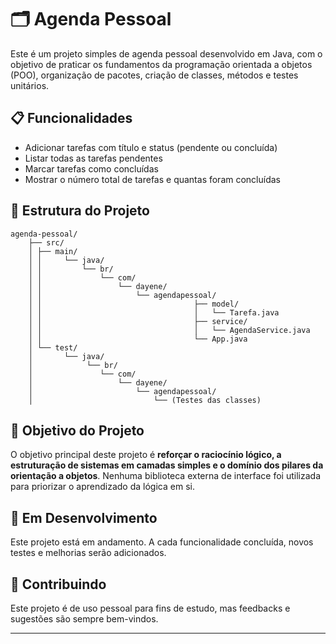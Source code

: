 # 🗂️ Agenda Pessoal

Este é um projeto simples de agenda pessoal desenvolvido em Java, com o objetivo de praticar os fundamentos da programação orientada a objetos (POO), organização de pacotes, criação de classes, métodos e testes unitários.

## 📋 Funcionalidades

- Adicionar tarefas com título e status (pendente ou concluída)
- Listar todas as tarefas pendentes
- Marcar tarefas como concluídas
- Mostrar o número total de tarefas e quantas foram concluídas

## 📁 Estrutura do Projeto
    
    agenda-pessoal/
        ├── src/
        │ ├── main/
        │ │     └── java/
        │ │         └── br/
        │ │             └── com/
        │ │                 └── dayene/
        │ │                     └── agendapessoal/
        │ │                                  ├── model/
        │ │                                  │   └── Tarefa.java
        │ │                                  ├── service/
        │ │                                  │   └── AgendaService.java
        │ │                                  └── App.java
        │ └── test/
        │       └── java/
        │            └── br/
        │               └── com/
        │                   └── dayene/
        │                       └── agendapessoal/
        │                           └── (Testes das classes)


## 🎯 Objetivo do Projeto

O objetivo principal deste projeto é **reforçar o raciocínio lógico, a estruturação de sistemas em camadas simples e o domínio dos pilares da orientação a objetos**. Nenhuma biblioteca externa de interface foi utilizada para priorizar o aprendizado da lógica em si.

## 🚧 Em Desenvolvimento

Este projeto está em andamento. A cada funcionalidade concluída, novos testes e melhorias serão adicionados.

## 🤝 Contribuindo

Este projeto é de uso pessoal para fins de estudo, mas feedbacks e sugestões são sempre bem-vindos.

---
